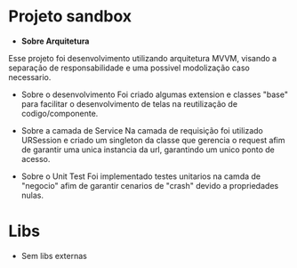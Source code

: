 # Projeto sandbox

* **Sobre Arquitetura**
  
Esse projeto foi desenvolvimento utilizando arquitetura MVVM, visando a separação de responsabilidade e uma possivel modolização caso necessario.

* Sobre o desenvolvimento
Foi criado algumas extension e classes "base" para facilitar o desenvolvimento de telas na reutilização de codigo/componente. 

* Sobre a camada de Service
Na camada de requisição foi utilizado URSession e criado um singleton da classe que gerencia o request afim de garantir uma unica instancia da url,
garantindo um unico ponto de acesso.

* Sobre o Unit Test
Foi implementado testes unitarios na camda de "negocio" afim de garantir cenarios de "crash" devido a propriedades nulas.

# Libs

* Sem libs externas
